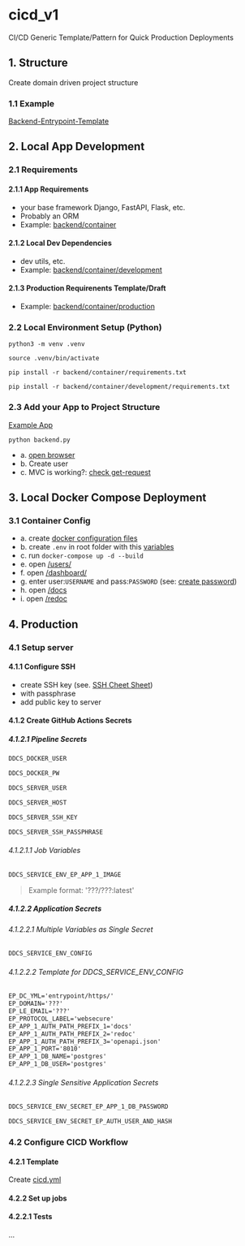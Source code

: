 # cicd_v1
CI/CD Generic Template/Pattern for Quick Production Deployments

## 1. Structure
Create domain driven project structure

### 1.1 Example
[Backend-Entrypoint-Template](https://github.com/eugen-hoppe/cicd_v1/blob/739e9688ba6b186842c86933e0a5b816b7e60d94/backend.py)

## 2. Local App Development
### 2.1 Requirements
#### 2.1.1 App Requirements
- your base framework Django, FastAPI, Flask, etc. 
- Probably an ORM
- Example: [backend/container](https://github.com/eugen-hoppe/cicd_v1/blob/7a3e033a81290abeb7314b84c549bd5adaada981/backend/container/requirements.txt)

#### 2.1.2 Local Dev Dependencies
- dev utils, etc.
- Example: [backend/container/development](https://github.com/eugen-hoppe/cicd_v1/blob/7a3e033a81290abeb7314b84c549bd5adaada981/backend/container/development/requirements.txt)

#### 2.1.3 Production Requirenents Template/Draft
- Example: [backend/container/production](https://github.com/eugen-hoppe/cicd_v1/blob/7a3e033a81290abeb7314b84c549bd5adaada981/backend/container/production/requirements.txt)

### 2.2 Local Environment Setup (Python)

```shell
python3 -m venv .venv
```

```shell
source .venv/bin/activate
```

```shell
pip install -r backend/container/requirements.txt
```

```shell
pip install -r backend/container/development/requirements.txt
```

### 2.3 Add your App to Project Structure

[Example App](https://github.com/eugen-hoppe/cicd_v1/commit/a438b6a17e3a9b5314301aad27cd328882019e20)

```shell
python backend.py
```

- a. [open browser](http://localhost:8008/docs)
- b. Create user
- c. MVC is working?: [check get-request](http://localhost:8008/users/)


## 3. Local Docker Compose Deployment

### 3.1 Container Config
- a. create [docker configuration files](https://github.com/eugen-hoppe/cicd_v1/commit/5d95070d85b6b844b1017fb48d165ea47d160034)
- b. create `.env` in root folder with this [variables](https://github.com/eugen-hoppe/cicd_v1/blob/5d95070d85b6b844b1017fb48d165ea47d160034/env_templates/local/env.txt)
- c. run `docker-compose up -d --build`
- e. open [/users/](http://localhost/users/)
- f. open [/dashboard/](http://localhost/dashboard/#/)
- g. enter user:`USERNAME` and pass:`PASSWORD` (see: [create password](https://github.com/eugen-hoppe/cicd_v1/blob/5d95070d85b6b844b1017fb48d165ea47d160034/env_templates/local/env.txt#L11))
- h. open [/docs](http://localhost/docs)
- i. open [/redoc](http://localhost/redoc)

## 4. Production

### 4.1 Setup server
#### 4.1.1 Configure SSH
- create SSH key (see. [SSH Cheet Sheet](https://gist.github.com/eugen-hoppe/ed1af4aecfac6fe0e322905eb4e7052b))
- with passphrase
- add public key to server
#### 4.1.2 Create GitHub Actions Secrets

##### 4.1.2.1 Pipeline Secrets

```txt
DDCS_DOCKER_USER
```

```txt
DDCS_DOCKER_PW
```

```txt
DDCS_SERVER_USER
```

```txt
DDCS_SERVER_HOST
```

```txt
DDCS_SERVER_SSH_KEY
```

```txt
DDCS_SERVER_SSH_PASSPHRASE
```

###### 4.1.2.1.1 Job Variables

```txt
DDCS_SERVICE_ENV_EP_APP_1_IMAGE
```

> Example format: '???/???:latest'

##### 4.1.2.2 Application Secrets

###### 4.1.2.2.1 Multiple Variables as Single Secret

```txt
DDCS_SERVICE_ENV_CONFIG
```
###### 4.1.2.2.2 Template for DDCS_SERVICE_ENV_CONFIG

```txt
EP_DC_YML='entrypoint/https/'
EP_DOMAIN='???'
EP_LE_EMAIL='???'
EP_PROTOCOL_LABEL='websecure'
EP_APP_1_AUTH_PATH_PREFIX_1='docs'
EP_APP_1_AUTH_PATH_PREFIX_2='redoc'
EP_APP_1_AUTH_PATH_PREFIX_3='openapi.json'
EP_APP_1_PORT='8010'
EP_APP_1_DB_NAME='postgres'
EP_APP_1_DB_USER='postgres'
```

###### 4.1.2.2.3 Single Sensitive Application Secrets

```txt
DDCS_SERVICE_ENV_SECRET_EP_APP_1_DB_PASSWORD
```

```txt
DDCS_SERVICE_ENV_SECRET_EP_AUTH_USER_AND_HASH
```

### 4.2 Configure CICD Workflow

#### 4.2.1 Template

Create [cicd.yml](https://github.com/eugen-hoppe/cicd_v1/blob/d009de68a5ebe4dd6d0d45f5b11d59ba565e5136/.github/workflows/cicd.yml)

#### 4.2.2 Set up jobs

#### 4.2.2.1 Tests
...

